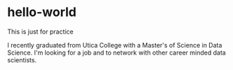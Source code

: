 # hello-world
This is just for practice

I recently graduated from Utica College with a Master's of Science in Data Science. I'm looking for a job and to network with other career minded data scientists.

